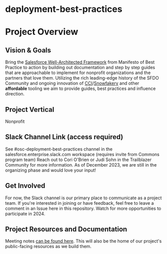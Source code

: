 # deployment-best-practices

# Project Overview
## Vision & Goals
Bring the [Salesforce Well-Architected Framework](https://architect.salesforce.com/well-architected/overview) from Manifesto of Best Practice to action by building out documentation and step by step guides that are approachable to implement for nonprofit organizations and the partners that love them. Utilizing the rich leading-edge history of the SFDO Community and ongoing innovation of [CCI](https://cumulusci.readthedocs.io/en/stable/)/[Snowfakery](https://github.com/SFDO-Community-Sprints/DataGenerationToolkit) and other **affordable** tooling we aim to provide guides, best practices and influence direction.


## Project Vertical
Nonprofit


## Slack Channel Link (access required)
See #osc-deployment-best-practices channel in the salesforce.enterprise.slack.com workspace (requires invite from Commons program team) Reach out to Cori O'Brien or Judi Sohn in the Trailblazer Community for more information. As of December 2023, we are still in the organizing phase and would love your input!

## Get Involved
For now, the Slack channel is our primary place to communicate as a project team. If you're interested in joining or have feedback, feel free to leave a comment in an Issue here in this repository. Watch for more opportunities to participate in 2024.


## Project Resources and Documentation
Meeting notes [can be found here](https://sfdo-community-sprints.github.io/deployment-best-practices/). This will also be the home of our project's public-facing resources as we build them.



